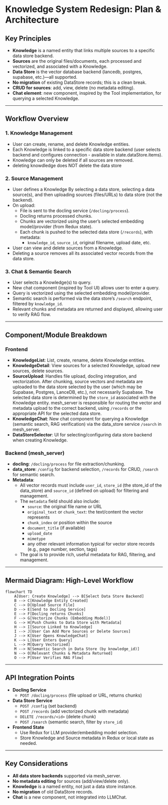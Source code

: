 # Knowledge System Redesign: Plan & Architecture

## Key Principles
- **Knowledge** is a named entity that links multiple sources to a specific data store backend.
- **Sources** are the original files/documents, each processed and vectorized, and associated with a Knowledge.
- **Data Store** is the vector database backend (lancedb, postgres, supabase, etc.)—all supported.
- **No migration** of existing DataStore records; this is a clean break.
- **CRUD for sources**: add, view, delete (no metadata editing).
- **Chat element**: new component, inspired by the Tool implementation, for querying a selected Knowledge.

---

## Workflow Overview

### 1. Knowledge Management
- User can create, rename, and delete Knowledge entities.
- Each Knowledge is linked to a specific data store backend (user selects backend and configures connection - available in state.dataStore.items).
- Knowledge can only be deleted if all sources are removed.
- deleting knowdledge does NOT delete the data store

### 2. Source Management
- User defines a Knowledge By selecting a data store, selecting a data source(s), and then uploading sources (files/URLs) to data store (not the backend).
- On upload:
  - File is sent to the docling service (`/docling/process`).
  - Docling returns processed chunks.
  - Chunks are vectorized using the user’s selected embedding model/provider (from Redux state).
  - Each chunk is pushed to the selected data store (`/records`), with metadata:
    - `knowledge_id`, `source_id`, original filename, upload date, etc.
- User can view and delete sources from a Knowledge.
- Deleting a source removes all its associated vector records from the data store.

### 3. Chat & Semantic Search
- User selects a Knowledge(s) to query.
- New chat component (inspired by Tool UI) allows user to enter a query.
- Query is vectorized using the selected embedding model/provider.
- Semantic search is performed via the data store’s `/search` endpoint, filtered by `knowledge_id`.
- Relevant chunks and metadata are returned and displayed, allowing user to verify RAG flow.

---

## Component/Module Breakdown

### Frontend
- **KnowledgeList**: List, create, rename, delete Knowledge entities.
- **KnowledgeDetail**: View sources for a selected Knowledge, upload new sources, delete sources.
- **SourceUpload**: Handles file upload, docling integration, and vectorization. After chunking, source vectors and metadata are uploaded to the data store selected by the user (which may be Supabase, Postgres, LanceDB, etc.), not necessarily Supabase. The selected data store is determined by the `store_id` associated with the Knowledge entity. mesh_server is responsible for routing the vector and metadata upload to the correct backend, using `/records` or the appropriate API for the selected data store.
- **KnowledgeChat**: New chat component for querying a Knowledge (semantic search, RAG verification) via the data_store service `/search` in mesh_server.
- **DataStoreSelector**: UI for selecting/configuring data store backend when creating Knowledge.

### Backend (mesh_server)
- **docling**: `/docling/process` for file extraction/chunking.
- **data_store**: `/config` for backend selection, `/records` for CRUD, `/search` for semantic search.
- **Metadata**:
  - All vector records must include `user_id`, `store_id` (the store_id of the data_store) and `source_id` (defined on upload) for filtering and management.
  - The `metadata` field should also include:
    - `source`: the original file name or URL
    - `original_text` or `chunk_text`: the text/content the vector represents
    - `chunk_index` or position within the source
    - `document_title` (if available)
    - `upload_date`
    - `mimetype`
    - any other relevant information typical for vector store records (e.g., page number, section, tags)
  - The goal is to provide rich, useful metadata for RAG, filtering, and management.

---

## Mermaid Diagram: High-Level Workflow

```mermaid
flowchart TD
    A[User: Create Knowledge] --> B[Select Data Store Backend]
    B --> C[Knowledge Entity Created]
    C --> D[Upload Source File]
    D --> E[Send to Docling Service]
    E --> F[Docling returns Chunks]
    F --> G[Vectorize Chunks (Embedding Model)]
    G --> H[Push Chunks to Data Store with Metadata]
    H --> I[Source Linked to Knowledge]
    I --> J[User Can Add More Sources or Delete Sources]
    J --> K[User Opens KnowledgeChat]
    K --> L[User Enters Query]
    L --> M[Query Vectorized]
    M --> N[Semantic Search in Data Store (by knowledge_id)]
    N --> O[Relevant Chunks & Metadata Returned]
    O --> P[User Verifies RAG Flow]
```

---

## API Integration Points

- **Docling Service**
  - `POST /docling/process` (file upload or URL, returns chunks)
- **Data Store Service**
  - `POST /config` (set backend)
  - `POST /records` (add vectorized chunk with metadata)
  - `DELETE /records/<id>` (delete chunk)
  - `POST /search` (semantic search, filter by `store_id`)
- **Frontend State**
  - Use Redux for LLM provider/embedding model selection.
  - Store Knowledge and Source metadata in Redux or local state as needed.

---

## Key Considerations
- **All data store backends** supported via mesh_server.
- **No metadata editing** for sources (add/view/delete only).
- **Knowledge** is a named entity, not just a data store instance.
- **No migration** of old DataStore records.
- **Chat** is a new component, not integrated into LLMChat.
